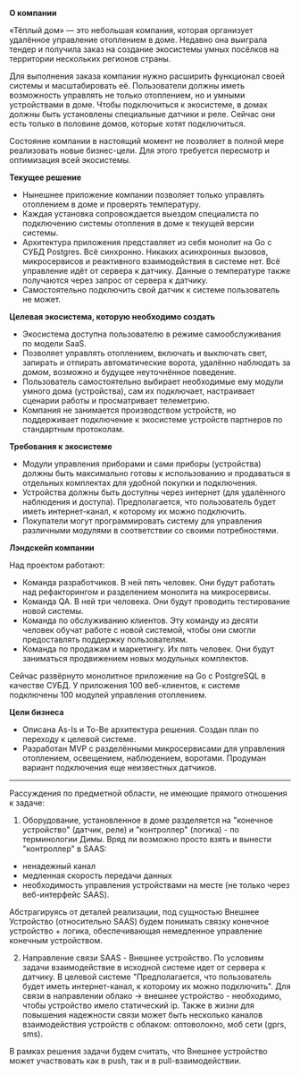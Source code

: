 **О компании**

«Тёплый дом» — это небольшая компания, которая организует удалённое управление отоплением в доме. Недавно она выиграла тендер и получила заказ на создание экосистемы умных посёлков на территории нескольких регионов страны.

Для выполнения заказа компании нужно расширить функционал своей системы и масштабировать её. Пользователи должны иметь возможность управлять не только отоплением, но и умными устройствами в доме. Чтобы подключиться к экосистеме, в домах должны быть установлены специальные датчики и реле. Сейчас они есть только в половине домов, которые хотят подключиться.

Состояние компании в настоящий момент не позволяет в полной мере реализовать новые бизнес-цели. Для этого требуется пересмотр и оптимизация всей экосистемы.

**Текущее решение**

- Нынешнее приложение компании позволяет только управлять отоплением в доме и проверять температуру.
- Каждая установка сопровождается выездом специалиста по подключению системы отопления в доме к текущей версии системы.
- Архитектура приложения представляет из себя монолит на Go с СУБД Postgres. Всё синхронно. Никаких асинхронных вызовов, микросервисов и реактивного взаимодействия в системе нет. Всё управление идёт от сервера к датчику. Данные о температуре также получаются через запрос от сервера к датчику.
- Самостоятельно подключить свой датчик к системе пользователь не может.

**Целевая экосистема, которую необходимо создать**

- Экосистема доступна пользователю в режиме самообслуживания по модели SaaS.
- Позволяет управлять отоплением, включать и выключать свет, запирать и отпирать автоматические ворота, удалённо наблюдать за домом, возможно и будущее неуточнённое поведение.
- Пользователь самостоятельно выбирает необходимые ему модули умного дома (устройства), сам их подключает, настраивает сценарии работы и просматривает телеметрию.
- Компания не занимается производством устройств, но поддерживает подключение к экосистеме устройств партнеров по стандартным протоколам.

**Требования к экосистеме**

- Модули управления приборами и сами приборы (устройства) должны быть максимально готовы к использованию и продаваться в отдельных комплектах для удобной покупки и подключения.
- Устройства должны быть доступны через интернет (для удалённого наблюдения и доступа). Предполагается, что пользователь будет иметь интернет-канал, к которому их можно подключить.
- Покупатели могут программировать систему для управления различными модулями в соответствии со своими потребностями.

**Лэндскейп компании**

Над проектом работают:
- Команда разработчиков. В ней пять человек. Они будут работать над рефакторингом и разделением монолита на микросервисы.
- Команда QA. В ней три человека. Они будут проводить тестирование новой системы.
- Команда по обслуживанию клиентов. Эту команду из десяти человек обучат работе с новой системой, чтобы они смогли предоставлять поддержку пользователям.
- Команда по продажам и маркетингу. Их пять человек. Они будут заниматься продвижением новых модульных комплектов.

Сейчас развёрнуто монолитное приложение на Go с PostgreSQL в качестве СУБД. У приложения 100 веб-клиентов, к системе подключены 100 модулей управления отоплением.

**Цели бизнеса**

- Описана As-Is и To-Be архитектура решения. Создан план по переходу к целевой системе.
- Разработан MVP с разделёнными микросервисами для управления отоплением, освещением, наблюдением, воротами. Продуман вариант подключения еще неизвестных датчиков.

--------
Рассуждения по предметной области, не имеющие прямого отношения к задаче:
1) Оборудование, установленное в доме разделяется на "конечное устройство" (датчик, реле) и "контроллер" (логика) - по терминологии Димы.
Вряд ли возможно просто взять и вынести "контроллер" в SAAS:
- ненадежный канал
- медленная скорость передачи данных
- необходимость управления устройствами на месте (не только через веб-интерфейс SAAS).

Абстрагируясь от деталей реализации, под сущностью Внешнее Устройство (относительно SAAS) будем понимать связку конечное устройство + логика, обеспечивающая немедленное управление конечным устройством.

2) Направление связи SAAS - Внешнее устройство. По условиям задачи взаимодействие в исходной системе идет от сервера к датчику.
В целевой системе "Предполагается, что пользователь будет иметь интернет-канал, к которому их можно подключить".
Для связи в направлении облако -> внешнее устройство - необходимо, чтобы устройство имело статический ip.
Также в жизни для повышения надежности связи может быть несколько каналов взаимодействия устройств с облаком: оптоволокно, моб сети (gprs, sms).

В рамках решения задачи будем считать, что Внешнее устройство может участвовать как в push, так и в pull-взаимодействии.

